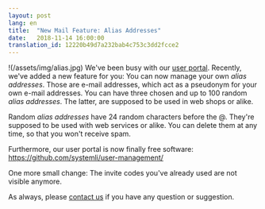 ```yaml
---
layout: post
lang: en
title:  "New Mail Feature: Alias Addresses"
date:   2018-11-14 16:00:00
translation_id: 12220b49d7a232bab4c753c3dd2fcce2
---
```


!(/assets/img/alias.jpg)
We've been busy with our [user portal](https://users.systemli.org/).
Recently, we've added a new feature for you: You can now manage your own _alias addresses_.
Those are e-mail addresses, which act as a pseudonym for your own e-mail addresses.
You can have three chosen and up to 100 random _alias addresses_.
The latter, are supposed to be used in web shops or alike.

Random _alias addresses_ have 24 random characters before the @.
They're supposed to be used with web services or alike.
You can delete them at any time, so that you won't receive spam.

Furthermore, our user portal is now finally free software:
https://github.com/systemli/user-management/

One more small change: The invite codes you've already used are not visible anymore.

As always, please [contact us](en/kontakt.html) if you have any question or suggestion.
